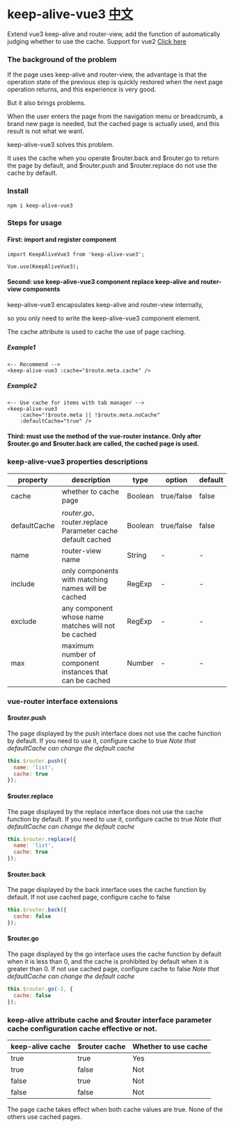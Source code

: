 # keep-alive-vue3  [中文](./README-CH.md)
Extend vue3 keep-alive and router-view, add the function of automatically judging whether to use the cache.
Support for vue2 [Click here](https://www.npmjs.com/package/keep-alive-vue2)

### The background of the problem

If the page uses keep-alive and router-view, the advantage is that the operation state of the previous step is quickly restored when the next page operation returns, and this experience is very good.

But it also brings problems.

When the user enters the page from the navigation menu or breadcrumb, a brand new page is needed, but the cached page is actually used, and this result is not what we want.

keep-alive-vue3 solves this problem.

It uses the cache when you operate $router.back and $router.go to return the page by default, and $router.push and $router.replace do not use the cache by default.

### Install

```npm i keep-alive-vue3```

### Steps for usage

#### First: import and register component

```
import KeepAliveVue3 from 'keep-alive-vue3';

Vue.use(KeepAliveVue3);
```

#### Second: use keep-alive-vue3 component replace keep-alive and router-view components

keep-alive-vue3 encapsulates keep-alive and router-view internally,

so you only need to write the keep-alive-vue3 component element.

The cache attribute is used to cache the use of page caching.

##### Example1
```
<-- Recommend -->
<keep-alive-vue3 :cache="$route.meta.cache" />
```
##### Example2
```
<-- Use cache for items with tab manager -->
<keep-alive-vue3
    :cache="!$route.meta || !$route.meta.noCache"
    :defaultCache="true" />
```

#### Third: must use the method of the vue-router instance. Only after $router.go and $router.back are called, the cached page is used.

### keep-alive-vue3 properties descriptions

| property | description                                               | type | option | default |
| --- |-----------------------------------------------------------| --- | --- |---------|
| cache | whether to cache page                                     | Boolean  | true/false | false   |
| defaultCache | $router.go、$router.replace Parameter cache default cached | Boolean | true/false | false |
| name | router-view name                                          | String  | - | -       |
| include | only components with matching names will be cached        | RegExp  | - | -       |
| exclude | any component whose name matches will not be cached       | RegExp  | - | -       |
| max | maximum number of component instances that can be cached  | Number  | - | -       |

### vue-router interface extensions

#### $router.push

The page displayed by the push interface does not use the cache function by default. If you need to use it, configure cache to true
_Note that defaultCache can change the default cache_

```javascript
this.$router.push({
  name: 'list',
  cache: true
});
```
#### $router.replace

The page displayed by the replace interface does not use the cache function by default. If you need to use it, configure cache to true
_Note that defaultCache can change the default cache_

```javascript
this.$router.replace({
  name: 'list',
  cache: true
});
```
#### $router.back

The page displayed by the back interface uses the cache function by default.
If not use cached page, configure cache to false

```javascript
this.$router.back({
  cache: false
});
```

#### $router.go

The page displayed by the go interface uses the cache function by default when it is less than 0, and the cache is prohibited by default when it is greater than 0.
If not use cached page, configure cache to false
_Note that defaultCache can change the default cache_

```javascript
this.$router.go(-1, {
  cache: false
});
```

### keep-alive attribute cache and $router interface parameter cache configuration cache effective or not.
| keep-alive cache | $router cache   | Whether to use cache |
|------------------|-----------------|----------------------|
| true             | true            | Yes                  |
| true             | false           | Not                  |
| false            | true            | Not                  |
| false            | false           | Not                  |
The page cache takes effect when both cache values are true. None of the others use cached pages.
